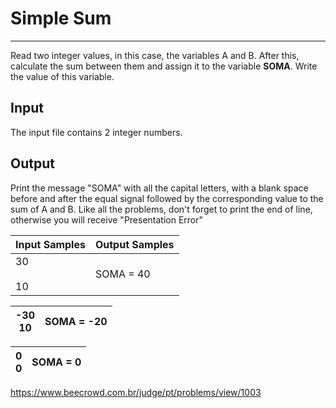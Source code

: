 # Simple Sum

---

Read two integer values, in this case, the variables A and B. After this, calculate the sum between them and assign it to the variable **SOMA**. Write the value of this variable.

## Input

The input file contains 2 integer numbers.

## Output

Print the message "SOMA" with all the capital letters, with a blank space before and after the equal signal followed by the corresponding value to the sum of A and B. Like all the problems, don't forget to print the end of line, otherwise you will receive "Presentation Error"

| Input Samples | Output Samples |
| ------------- | -------------- |
| 30<br><br>10  | SOMA = 40      |

| -30  <br>10 | SOMA = -20 |
| ----------- | ---------- |

| 0  <br>0 | SOMA = 0 |
| -------- | -------- |

https://www.beecrowd.com.br/judge/pt/problems/view/1003
